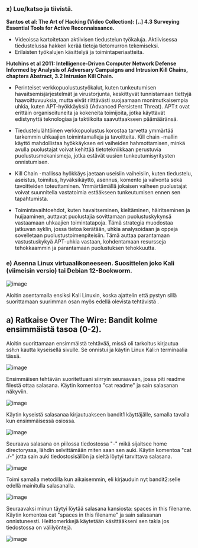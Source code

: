 ### x) Lue/katso ja tiivistä.

**Santos et al: The Art of Hacking (Video Collection): [..] 4.3 Surveying Essential Tools for Active Reconnaissance.**

- Videoissa kartoitetaan aktiivisen tiedustelun työkaluja. Aktiivisessa tiedustelussa hakkeri kerää tietoja tietomurron tekemiseksi.
- Erilaisten työkalujen käsittelyä ja toimintaperiaatteita.

**Hutchins et al 2011: Intelligence-Driven Computer Network Defense Informed by Analysis of Adversary Campaigns and Intrusion Kill Chains, chapters Abstract, 3.2 Intrusion Kill Chain.**

- Perinteiset verkkopuolustustyökalut, kuten tunkeutumisen havaitsemisjärjestelmät ja virustorjunta, keskittyvät tunnistamaan tiettyjä haavoittuvuuksia, mutta eivät riittävästi suojaamaan monimutkaisempia uhkia, kuten APT-hyökkäyksiä (Advanced Persistent Threat). APT:t ovat erittäin organisoituneita ja kokeneita toimijoita, jotka käyttävät edistynyttä teknologiaa ja taktiikoita saavuttaakseen päämääränsä.

- Tiedustelulähtöinen verkkopuolustus korostaa tarvetta ymmärtää tarkemmin uhkaajien toimintamalleja ja tavoitteita. Kill chain -mallin käyttö mahdollistaa hyökkäyksen eri vaiheiden hahmottamisen, minkä avulla puolustajat voivat kehittää tietotekniikkaan perustuvia puolustusmekanismeja, jotka estävät uusien tunkeutumisyritysten onnistumisen.

- Kill Chain -mallissa hyökkäys jaetaan useisiin vaiheisiin, kuten tiedustelu, aseistus, toimitus, hyväksikäyttö, asennus, komento ja valvonta sekä tavoitteiden toteuttaminen. Ymmärtämällä jokaisen vaiheen puolustajat voivat suunnitella vastatoimia estääkseen tunkeutumisen ennen sen tapahtumista.

- Toimintavaihtoehdot, kuten havaitseminen, kieltäminen, häiritseminen ja huijaaminen, auttavat puolustajia sovittamaan puolustuskykynsä vastaamaan uhkaajien toimintatapoja. Tämä strategia muodostaa jatkuvan syklin, jossa tietoa kerätään, uhkia analysoidaan ja oppeja sovelletaan puolustustoimenpiteisiin. Tämä auttaa parantamaan vastustuskykyä APT-uhkia vastaan, kohdentamaan resursseja tehokkaammin ja parantamaan puolustuksen tehokkuutta.




### e) Asenna Linux virtuaalikoneeseen. Suosittelen joko Kali (viimeisin versio) tai Debian 12-Bookworm.

![image](https://github.com/Ferresette/tunku/assets/148973799/4c8829e6-d0b3-4074-a242-9ab9536072ba)

Aloitin asentamalla ensiksi Kali Linuxin, koska ajattelin että pystyn sillä suorittamaan suurimman osan myös edellä olevista tehtävistä .


## a) Ratkaise Over The Wire: Bandit kolme ensimmäistä tasoa (0-2).

Aloitin suorittamaan ensimmäistä tehtävää, missä oli tarkoitus kirjautua ssh:n kautta kyseisellä sivulle. Se onnistui ja käytin Linux Kali:n terminaalia tässä.

![image](https://github.com/Ferresette/tunku/assets/148973799/e5b4c583-5dcc-46e9-ac50-6b6f0f01460d)

Ensimmäisen tehtävän suoritettuani siirryin seuraavaan, jossa piti readme filestä ottaa salasana. Käytin komentoa "cat readme" ja sain salasanan näkyviin.

![image](https://github.com/Ferresette/tunku/assets/148973799/4a5ea359-ad15-4d26-a4a8-94849557b411)

Käytin kyseistä salasanaa kirjautuakseen bandit1 käyttäjälle, samalla tavalla kun ensimmäisessä osiossa.

![image](https://github.com/Ferresette/tunku/assets/148973799/c7c546ff-f040-488f-9b09-565a395bda85)

Seuraava salasana on piilossa tiedostossa "-" mikä sijaitsee home directoryssa, lähdin selvittämään miten saan sen auki. 
Käytin komentoa "cat ./-" jotta sain auki tiedostosisällön ja sieltä löytyi tarvittava salasana.

![image](https://github.com/Ferresette/tunku/assets/148973799/1378e350-0888-47c7-b648-d6794b77f6ca)

Toimi samalla metodilla kun aikaisemmin, eli kirjauduin nyt bandit2:selle edellä mainitulla salasanalla.

![image](https://github.com/Ferresette/tunku/assets/148973799/3e4f1e49-3b52-431c-bf5e-ddbfa9cf1a38)

Seuraavaksi minun täytyi löytää salasana kansiosta: spaces in this filename. Käytin komentoa cat "spaces in this filename" ja sain salasanan onnistuneesti. Heittomerkkejä käytetään käsittääkseni sen takia jos tiedostossa on välilyöntejä.

![image](https://github.com/Ferresette/tunku/assets/148973799/2b8cb748-e348-4521-8f6c-1f44d6fece6c)








